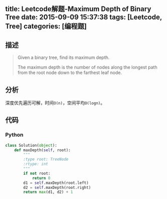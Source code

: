 title: Leetcode解题-Maximum Depth of Binary Tree
date: 2015-09-09 15:37:38
tags: [Leetcode, Tree]
categories: [编程题]
---

## 描述
> Given a binary tree, find its maximum depth.
>
> The maximum depth is the number of nodes along the longest path from the root node down to the farthest leaf node.

## 分析
深度优先遍历可解，时间`O(n)`，空间平均`O(logn)`。

## 代码
### Python
```python
class Solution(object):
    def maxDepth(self, root):
        """
        :type root: TreeNode
        :rtype: int
        """
        if not root:
            return 0
        d1 = self.maxDepth(root.left)
        d2 = self.maxDepth(root.right)
        return max(d1, d2) + 1
```
